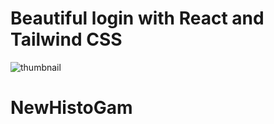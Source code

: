 # Beautiful login with React and Tailwind CSS

![thumbnail](https://user-images.githubusercontent.com/43630417/168661312-0a6089a5-37e4-4398-b413-4ea720e86937.png)
# NewHistoGam
